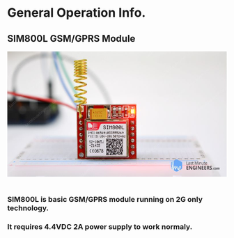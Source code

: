# General Operation Info.
## SIM800L GSM/GPRS Module
![Test Image 1](/SIM800L/Images/sim800l.jpeg)
#
###     SIM800L is basic GSM/GPRS module running on 2G only technology.
###     It requires 4.4VDC 2A power supply to work normaly.
###     
